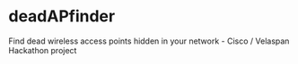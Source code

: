 # deadAPfinder
Find dead wireless access points hidden in your network - Cisco / Velaspan Hackathon project
